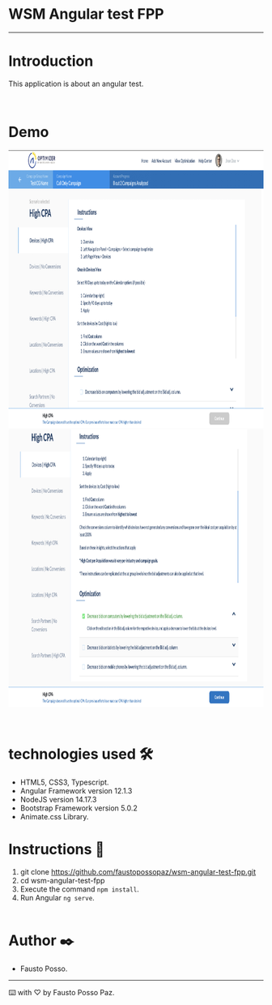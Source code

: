 # **WSM Angular test FPP**
---
# Introduction

This application is about an angular test. 

&nbsp;

# Demo 

<img width="1000px" height="548px" src="src/assets/imgs/capt1.jpg">
<img width="1000px" height="548px" src="src/assets/imgs/capt2.jpg">


&nbsp;

# technologies used 🛠️

- HTML5, CSS3, Typescript.
- Angular Framework version 12.1.3
- NodeJS version 14.17.3
- Bootstrap Framework version 5.0.2
- Animate.css Library.

# Instructions 🚀 

1. git clone https://github.com/faustopossopaz/wsm-angular-test-fpp.git
2. cd wsm-angular-test-fpp
2. Execute the command `npm install`.
3. Run Angular `ng serve`.
\
&nbsp;


# Author ✒️
 - Fausto Posso. 

---
⌨️ with ♡ by Fausto Posso Paz.
\
&nbsp;
